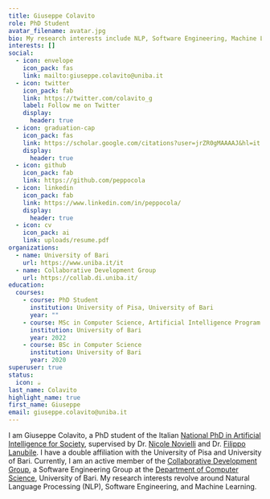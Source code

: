 ```yaml
---
title: Giuseppe Colavito
role: PhD Student
avatar_filename: avatar.jpg
bio: My research interests include NLP, Software Engineering, Machine Learning
interests: []
social:
  - icon: envelope
    icon_pack: fas
    link: mailto:giuseppe.colavito@uniba.it
  - icon: twitter
    icon_pack: fab
    link: https://twitter.com/colavito_g
    label: Follow me on Twitter
    display:
      header: true
  - icon: graduation-cap
    icon_pack: fas
    link: https://scholar.google.com/citations?user=jrZR0gMAAAAJ&hl=it
    display:
      header: true
  - icon: github
    icon_pack: fab
    link: https://github.com/peppocola
  - icon: linkedin
    icon_pack: fab
    link: https://www.linkedin.com/in/peppocola/
    display:
      header: true
  - icon: cv
    icon_pack: ai
    link: uploads/resume.pdf
organizations:
  - name: University of Bari
    url: https://www.uniba.it/it
  - name: Collaborative Development Group
    url: https://collab.di.uniba.it/
education:
  courses:
    - course: PhD Student
      institution: University of Pisa, University of Bari
      year: ""
    - course: MSc in Computer Science, Artificial Intelligence Program
      institution: University of Bari
      year: 2022
    - course: BSc in Computer Science
      institution: University of Bari
      year: 2020
superuser: true
status:
  icon: ☕️
last_name: Colavito
highlight_name: true
first_name: Giuseppe
email: giuseppe.colavito@uniba.it
---
```

I am Giuseppe Colavito, a PhD student of the Italian [National PhD in Artificial Intelligence for Society](https://phd-ai-society.di.unipi.it/), supervised by Dr. [Nicole Novielli](https://collab.di.uniba.it/nicole/) and Dr. [Filippo Lanubile](http://www.di.uniba.it/~lanubile/).
I have a double affiliation with the University of Pisa and University of Bari.
Currently, I am an active member of the [Collaborative Development Group](https://collab.di.uniba.it/), a Software Engineering Group at the [Department of Computer Science](https://www.uniba.it/it/ricerca/dipartimenti/informatica), University of Bari.
My research interests revolve around Natural Language Processing (NLP), Software Engineering, and Machine Learning.